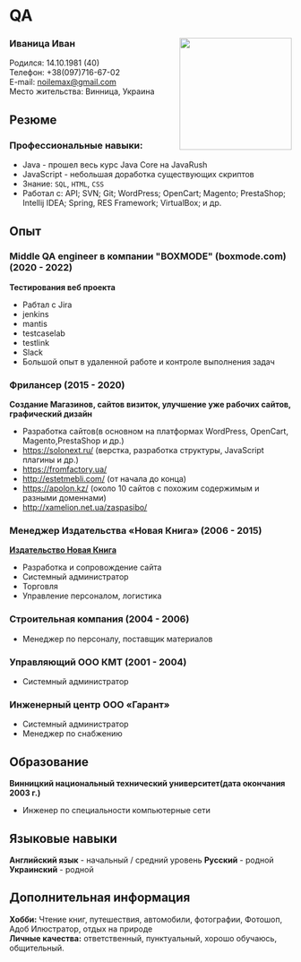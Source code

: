 # QA
### Иваница Иван <Image src="avatar.png" align="right" width="200" height="200">
Родился: 14.10.1981 (40)  
Телефон: +38(097)716-67-02  
E-mail: noilemax@gmail.com  
Место жительства: Винница, Украина  

## Резюме
### Профессиональные навыки:
* Java - прошел весь курс Java Core на JavaRush
* JavaScript - небольшая доработка существующих скриптов
* Знание: `SQL`, `HTML`, `CSS`
* Работал с: API; SVN; Git; WordPress; OpenCart; Magento; PrestaShop; Intellij IDEA; Spring, RES Framework; VirtualBox; и др.

## Опыт
### Middle QA engineer в компании "BOXMODE" (boxmode.com)(2020 - 2022)
 **Тестирования веб проекта**
  
  * Рабтал c Jira
  * jenkins
  * mantis
  * testcaselab
  * testlink
  * Slack
  * Большой опыт в удаленной работе и контроле выполнения задач
  
### Фрилансер  (2015 - 2020)  
**Создание Магазинов, сайтов визиток, улучшение уже рабочих сайтов, графический дизайн**

  * Разработка сайтов(в основном на платформах WordPress, OpenCart, Magento,PrestaShop и др.)  
  * https://solonext.ru/  (верстка, разработка структуры, JavaScript плагины и др.)   
  * https://fromfactory.ua/   
  * http://estetmebli.com/  (от начала до конца)   
  * https://apolon.kz/ (около 10 сайтов с похожим содержимым и разными доменнами)    
  * http://xamelion.net.ua/zaspasibo/  

 
### Менеджер Издательства «Новая Книга» (2006 - 2015)  
[**Издательство Новая Книга**](https://nk.in.ua/)

  * Разработка и сопровождение сайта
  * Системный администратор
  * Торговля
  * Управление персоналом, логистика

### Строительная компания (2004 - 2006)
  * Менеджер по персоналу, поставщик материалов
  
### Управляющий ООО КМТ (2001 - 2004)
  * Системный администратор
  
### Инженерный центр ООО «Гарант»
 
  * Системный администратор  
  * Менеджер по снабжению  
  
## Образование
**Винницкий национальный технический университет(дата окончания 2003 г.)**

* Инженер по специальности компьютерные сети

## Языковые навыки
**Английский язык** - начальный / средний уровень
**Русский** - родной
**Украинский** - родной

## Дополнительная информация
**Хобби:** Чтение книг, путешествия, автомобили, фотографии, Фотошоп, Адоб Илюстратор, отдых на природе  
**Личные качества:** ответственный,  пунктуальный, хорошо обучаюсь, общительный. 
